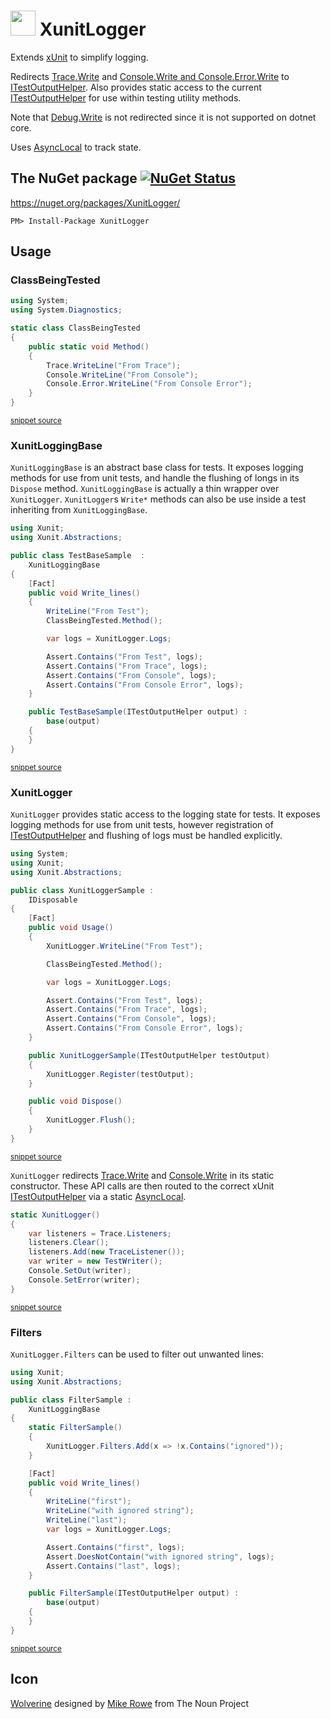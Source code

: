 <!--
This file was generate by MarkdownSnippets.
Source File: /readme.source.md
To change this file edit the source file and then re-run the generation using either the dotnet global tool (https://github.com/SimonCropp/MarkdownSnippets#githubmarkdownsnippets) or using the api (https://github.com/SimonCropp/MarkdownSnippets#running-as-a-unit-test).
-->
# <img src="https://raw.github.com/SimonCropp/XunitLogger/master/icon.png" height="40px"> XunitLogger

Extends [xUnit](https://xunit.net/) to simplify logging.

Redirects [Trace.Write](https://docs.microsoft.com/en-us/dotnet/api/system.diagnostics.trace.write) and [Console.Write and Console.Error.Write](https://docs.microsoft.com/en-us/dotnet/api/system.console.write) to [ITestOutputHelper](https://xunit.net/docs/capturing-output). Also provides static access to the current [ITestOutputHelper](https://xunit.net/docs/capturing-output) for use within testing utility methods.

Note that [Debug.Write](https://docs.microsoft.com/en-us/dotnet/api/system.diagnostics.debug.write) is not redirected since it is not supported on dotnet core.

Uses [AsyncLocal](https://docs.microsoft.com/en-us/dotnet/api/system.threading.asynclocal-1) to track state.


## The NuGet package [![NuGet Status](http://img.shields.io/nuget/v/XunitLogger.svg?style=flat)](https://www.nuget.org/packages/XunitLogger/)

https://nuget.org/packages/XunitLogger/

    PM> Install-Package XunitLogger


## Usage


### ClassBeingTested

<!-- snippet: ClassBeingTested.cs -->
```cs
using System;
using System.Diagnostics;

static class ClassBeingTested
{
    public static void Method()
    {
        Trace.WriteLine("From Trace");
        Console.WriteLine("From Console");
        Console.Error.WriteLine("From Console Error");
    }
}
```
<sup>[snippet source](/src/Tests/Snippets/ClassBeingTested.cs#L1-L12)</sup>
<!-- endsnippet -->


### XunitLoggingBase

`XunitLoggingBase` is an abstract base class for tests. It exposes logging methods for use from unit tests, and handle the flushing of longs in its `Dispose` method. `XunitLoggingBase` is actually a thin wrapper over `XunitLogger`. `XunitLogger`s `Write*` methods can also be use inside a test inheriting from `XunitLoggingBase`.

<!-- snippet: TestBaseSample.cs -->
```cs
using Xunit;
using Xunit.Abstractions;

public class TestBaseSample  :
    XunitLoggingBase
{
    [Fact]
    public void Write_lines()
    {
        WriteLine("From Test");
        ClassBeingTested.Method();

        var logs = XunitLogger.Logs;

        Assert.Contains("From Test", logs);
        Assert.Contains("From Trace", logs);
        Assert.Contains("From Console", logs);
        Assert.Contains("From Console Error", logs);
    }

    public TestBaseSample(ITestOutputHelper output) :
        base(output)
    {
    }
}
```
<sup>[snippet source](/src/Tests/Snippets/TestBaseSample.cs#L1-L25)</sup>
<!-- endsnippet -->


### XunitLogger

`XunitLogger` provides static access to the logging state for tests. It exposes logging methods for use from unit tests, however registration of [ITestOutputHelper](https://xunit.net/docs/capturing-output) and flushing of logs must be handled explicitly.

<!-- snippet: XunitLoggerSample.cs -->
```cs
using System;
using Xunit;
using Xunit.Abstractions;

public class XunitLoggerSample : 
    IDisposable
{
    [Fact]
    public void Usage()
    {
        XunitLogger.WriteLine("From Test");

        ClassBeingTested.Method();

        var logs = XunitLogger.Logs;

        Assert.Contains("From Test", logs);
        Assert.Contains("From Trace", logs);
        Assert.Contains("From Console", logs);
        Assert.Contains("From Console Error", logs);
    }

    public XunitLoggerSample(ITestOutputHelper testOutput)
    {
        XunitLogger.Register(testOutput);
    }

    public void Dispose()
    {
        XunitLogger.Flush();
    }
}
```
<sup>[snippet source](/src/Tests/Snippets/XunitLoggerSample.cs#L1-L32)</sup>
<!-- endsnippet -->

`XunitLogger` redirects [Trace.Write](https://docs.microsoft.com/en-us/dotnet/api/system.diagnostics.trace.write) and [Console.Write](https://docs.microsoft.com/en-us/dotnet/api/system.console.write) in its static constructor. These API calls are then routed to the correct xUnit [ITestOutputHelper](https://xunit.net/docs/capturing-output) via a static [AsyncLocal<T>](https://docs.microsoft.com/en-us/dotnet/api/system.threading.asynclocal-1).

<!-- snippet: writeRedirects -->
```cs
static XunitLogger()
{
    var listeners = Trace.Listeners;
    listeners.Clear();
    listeners.Add(new TraceListener());
    var writer = new TestWriter();
    Console.SetOut(writer);
    Console.SetError(writer);
}
```
<sup>[snippet source](/src/XunitLogger/XunitLogger.cs#L14-L24)</sup>
<!-- endsnippet -->


### Filters

`XunitLogger.Filters` can be used to filter out unwanted lines:

<!-- snippet: FilterSample.cs -->
```cs
using Xunit;
using Xunit.Abstractions;

public class FilterSample :
    XunitLoggingBase
{
    static FilterSample()
    {
        XunitLogger.Filters.Add(x => !x.Contains("ignored"));
    }

    [Fact]
    public void Write_lines()
    {
        WriteLine("first");
        WriteLine("with ignored string");
        WriteLine("last");
        var logs = XunitLogger.Logs;

        Assert.Contains("first", logs);
        Assert.DoesNotContain("with ignored string", logs);
        Assert.Contains("last", logs);
    }

    public FilterSample(ITestOutputHelper output) :
        base(output)
    {
    }
}
```
<sup>[snippet source](/src/Tests/Snippets/FilterSample.cs#L1-L29)</sup>
<!-- endsnippet -->


## Icon

<a href="http://thenounproject.com/term/wolverine/18415/" target="_blank">Wolverine</a> designed by <a href="https://thenounproject.com/itsmikerowe/" target="_blank">Mike Rowe</a> from The Noun Project
